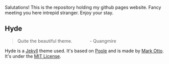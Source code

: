 Salutations! This is the repository holding my github pages website. Fancy meeting you here intrepid stranger. Enjoy your stay.

## Hyde

> Quite the beautiful theme. 
>&nbsp;&nbsp;&nbsp;&nbsp;&nbsp;&nbsp;&nbsp;&nbsp;&nbsp;&nbsp;&nbsp;&nbsp;&nbsp;- Quangmire

Hyde is a [Jekyll](http://jekyllrb.com) theme used. It's based on [Poole](http://getpoole.com) and is made by [Mark Otto](https://github.com/mdo). It's under the [MIT License](LICENSE.md).
